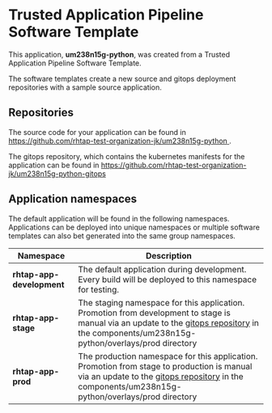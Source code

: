 # Trusted Application Pipeline Software Template

This application, **um238n15g-python**, was created from a Trusted Application Pipeline Software Template.

The software templates create a new source and gitops deployment repositories with a sample source application. 

## Repositories

The source code for your application can be found in [https://github.com/rhtap-test-organization-jk/um238n15g-python ](https://github.com/rhtap-test-organization-jk/um238n15g-python ).
 
The gitops repository, which contains the kubernetes manifests for the application can be found in 
[https://github.com/rhtap-test-organization-jk/um238n15g-python-gitops ](https://github.com/rhtap-test-organization-jk/um238n15g-python-gitops ) 

## Application namespaces 

The default application will be found in the following namespaces. Applications can be deployed into unique namespaces or multiple software templates can also bet generated into the same group namespaces.  

|  Namespace   |  Description   |  
| -------- | -------- |   
| **rhtap-app-development** | The default application during development. Every build will be deployed to this namespace for testing. | 
| **rhtap-app-stage** | The staging namespace for this application. Promotion from development to stage is manual via an update to the [gitops repository](https://github.com/rhtap-test-organization-jk/um238n15g-python-gitops ) in the components/um238n15g-python/overlays/prod directory |  
| **rhtap-app-prod** | The production namespace for this application. Promotion from stage to production is manual via an update to the [gitops repository](https://github.com/rhtap-test-organization-jk/um238n15g-python-gitops ) in the components/um238n15g-python/overlays/prod directory | 